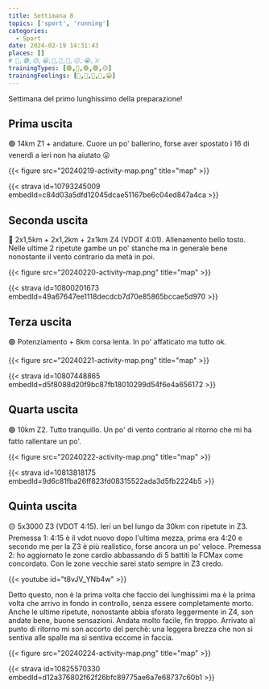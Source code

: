 ```yaml
---
title: Settimana 8
topics: ['sport', 'running']
categories:
  - Sport
date: 2024-02-19 14:31:43
places: []
# 🔴,🟢,🟡,😀,🙁,🫤,🙂,😐,😭,☠️
trainingTypes: [🟢,🔴,🟢,🟢,🟡]
trainingFeelings: [🙂,🙂,🙂,🙂,😀]
---
```

Settimana del primo lunghissimo della preparazione!
<!--more--> 


## Prima uscita

🟢 14km Z1 + andature.
Cuore un po' ballerino, forse aver spostato i 16 di venerdì a ieri non ha aiutato 😛

{{< figure src="20240219-activity-map.png" title="map" >}}

{{< strava id=10793245009 embedId=c84d03a5dfd12045dcae51167be6c04ed847a4ca >}}

## Seconda uscita

🔴 2x1,5km + 2x1,2km + 2x1km Z4 (VDOT 4:01). Allenamento bello tosto. Nelle ultime 2 ripetute gambe un po' stanche ma in generale bene nonostante il vento contrario da metà in poi.

{{< figure src="20240220-activity-map.png" title="map" >}}

{{< strava id=10800201673 embedId=49a67647ee1118decdcb7d70e85865bccae5d970 >}}

## Terza uscita

🟢 Potenziamento + 8km corsa lenta. In po' affaticato ma tutto ok.

{{< figure src="20240221-activity-map.png" title="map" >}}

{{< strava id=10807448865 embedId=d5f8088d20f9bc87fb18010299d54f6e4a656172 >}}

## Quarta uscita

🟢 10km Z2.
Tutto tranquillo. Un po' di vento contrario al ritorno che mi ha fatto rallentare un po'.

{{< figure src="20240222-activity-map.png" title="map" >}}

{{< strava id=10813818175 embedId=9d6c81fba26ff823fd08315522ada3d5fb2224b5 >}}

## Quinta uscita

🟡 5x3000 Z3 (VDOT 4:15).
Ieri un bel lungo da 30km con ripetute in Z3.
Premessa 1: 4:15 è il vdot nuovo dopo l'ultima mezza, prima era 4:20 e secondo me per la Z3 è più realistico, forse ancora un po' veloce.
Premessa 2: ho aggiornato le zone cardio abbassando di 5 battiti la FCMax come concordato. Con le zone vecchie sarei stato sempre in Z3 credo.

{{< youtube id="t8vJV_YNb4w" >}}

Detto questo, non è la prima volta che faccio dei lunghissimi ma è la prima volta che arrivo in fondo in controllo, senza essere completamente morto. Anche le ultime ripetute, nonostante abbia sforato leggermente in Z4, son andate bene, buone sensazioni.
Andata molto facile, fin troppo. Arrivato al punto di ritorno mi son accorto del perchè: una leggera brezza che non si sentiva alle spalle ma si sentiva eccome in faccia.

{{< figure src="20240224-activity-map.png" title="map" >}}

{{< strava id=10825570330 embedId=d12a376802f62f26bfc89775ae6a7e68737c60b1 >}}
